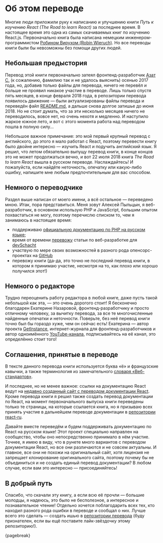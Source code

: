 # Об этом переводе

Многие люди приложили руку к написанию и улучшению книги *Путь к изучению React (The Road to learn React)* за последнее время. В настоящее время это одна из самых скачиваемых книг по изучению React.js. Первоначально книга была написана немецким инженером-программистом [Робином Вирухом (Robin Wieruch)](https://www.robinwieruch.de/). Но все переводы книги были бы невозможны без помощи других людей.

## Небольшая предыстория

Перевод этой книги первоначально затеял фронтенд-разработчик [Азат С.](https://github.com/azat-io) (к сожалению, фамилию так и не удалось выяснить) осенью 2017 года, но, добавив только файлы для перевода, ничего не перевёл и больше не проявил никакое участие в переводе. Лишь только спустя пять месяцев, в конце февраля 2018 года, в репозитории перевода появилось движение — были актуализированы файлы перевода и переведён файл [README.md](https://github.com/the-road-to-learn-react/the-road-to-learn-react-russian/blob/master/README.md), а дальше снова долгое затишье до июня 2018. Но не стоит думать, что за эти несколько месяцев ничего не переводилось, вовсе нет, но очень нехотя и медленно. И наступило жаркое южное лето, и вот с этого момента работа над переводом пошла в полную силу...

Небольшое важное примечание: это мой первый крупный перевод с английского, до этого я мало работал с React, поэтому перевести книгу было двойне интересно — изучить React и подучить английский язык. Я решил, что летом обязательно выпущу перевод книги, в конце концов это не может продолжаться вечно, и вот 22 июля 2018 книга _The Road to learn React_ вышла в русском переводе. Наслаждайтесь! И пожалуйста, если найдёте неточность, опечатку или какую-либо ошибку, напишите мне любым предпочтительным для вас способом.

## Немного о переводчике

Раздел выше написан от моего имени, а всё остальное — переведено мною. Итак, пора представиться. Меня зовут Алексей Пыльцын, я веб-разработчик, в основном использую PHP и JavaScript, большим опытом похвастаться не могу, поэтому перечислю списком то, чем я занимаюсь в настоящее время:

* поддерживаю [официальную документацию по PHP на русском языке](http://docs.php.net/manual/ru/);
* время от времени [перевожу](https://medium.com/@lex111/latest) статьи по веб-разработке для [devSchacht](https://medium.com/devschacht)
* участвую по мере своих возможностей в разного рода опенсорс-проектах на [GitHub](https://github.com/lex111/)
* перевожу книги (да-да, это точно не последний перевод книги, в котором я принимаю участие, несмотря на то, как плохо или хорошо получился этот!)

## Немного о редакторе

Трудно переоценить работу редактора в любой книге, даже пусть такой небольшой как эта, — это очень дорогого стоит! Я бесконечно благодарен Екатерине Назаровой, фронтенд-разработчику и просто отличному человеку, за вычитку перевода, за все те многочисленные найденные опечатки и неточности. Поверьте, без неё перевод книги точно был бы гораздо хуже, чем он сейчас есть! Екатерина — автор проекта [GetInstance](https://getinstance.info), интернет-журнала для фронтенд-разработчиков и автор одноимённого [YouTube-канала](https://www.youtube.com/channel/UCEBHlT_L1ME6e9ixaRPp0wg), подписывайтесь на её канал, это определённо стоит того!

## Соглашения, принятые в переводе

В тексте данного перевода книги используется буква «ё» и французские кавычки, а также терминология из замечательного [словаря «Веб-стандартов»](https://github.com/web-standards-ru/dictionary).

И последнее, но не менее важное: ссылки на документацию React ведут на [недавно созданный сайт с переводом документации React](https://ru.react.js.org/). Кроме перевода книги я решил также создать перевод документации по React, на момент первоначального выпуска книги переведены только те страницы, на которые ссылается книга, но я призываю всех принять участие в дальнейшем переводе документации в [репозитории react-ru](https://github.com/js-rus/react-ru).

Давайте вместе переведём и будем поддерживать документацию по React на русском языке! Этот проект специально направлен на сообщество, чтобы оно непосредственно принимало в нём участие. Точнее, я имею в виду, что в рунете много вариантов с переводом документации React, но все они различаются и не совсем актуальны. И главное, все они не похожи на оригинальный сайт, хотя лицензия не запрещает клонирование оригинального сайта, поэтому почему бы не объединиться и не создать единый перевод документации? В любом случае, если вам это интересно — присоединяйтесь!

## В добрый путь

Спасибо, что скачали эту книгу, а если всю её прочли — большие молодцы, я надеюсь, это было не бесполезное, а интересное и познавательное чтение! Отдельно хочется поблагодарить всех тех, кто находил разного рода ошибки в переводе и сообщал о них. Лучше всего это сделать — создать ишью в [репозитории перевода](https://github.com/the-road-to-learn-react/the-road-to-learn-react-russian) (буду признателен, если вы ещё поставите лайк-звёздочку этому репозиторию!).

{pagebreak}
